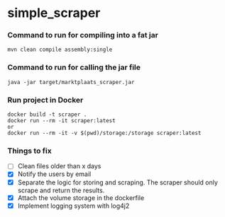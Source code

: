 # simple_scraper

### Command to run for compiling into a fat jar

```
mvn clean compile assembly:single
```
### Command to run for calling the jar file

```
java -jar target/marktplaats_scraper.jar
```

### Run project in Docker

```
docker build -t scraper .
docker run --rm -it scraper:latest
or 
docker run --rm -it -v $(pwd)/storage:/storage scraper:latest
```
### Things to fix
- [ ] Clean files older than x days
- [x] Notify the users by email
- [x] Separate the logic for storing and scraping. The scraper should only scrape and return the results.
- [x] Attach the volume storage in the dockerfile
- [x] Implement logging system with log4j2